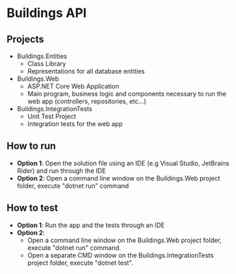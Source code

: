 # Buildings API

## Projects

- Buildings.Entities
  - Class Library
  - Representations for all database entities
- Buildings.Web
  - ASP.NET Core Web Application
  - Main program, business logic and components necessary to run the web app (controllers, repositories, etc...)
- Buildings.IntegrationTests
  - Unit Test Project
  - Integration tests for the web app
    
## How to run
- **Option 1**: Open the solution file using an IDE (e.g Visual Studio, JetBrains Rider) and run through the IDE
- **Option 2**: Open a command line window on the Buildings.Web project folder, execute "dotnet run" command

## How to test
- **Option 1**: Run the app and the tests through an IDE
- **Option 2**: 
    - Open a command line window on the Buildings.Web project folder, execute "dotnet run" command.
    - Open a separate CMD window on the Buildings.IntegrationTests project folder, execute "dotnet test".